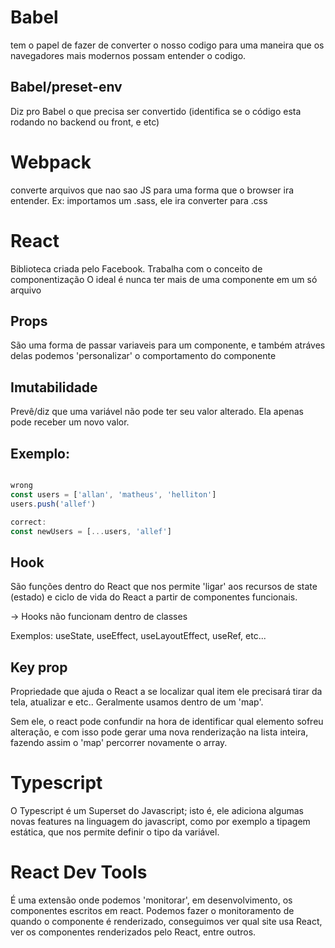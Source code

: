 # Babel

tem o papel de fazer de converter o nosso codigo para uma maneira que os navegadores mais modernos possam entender o codigo.

## Babel/preset-env

Diz pro Babel o que precisa ser convertido (identifica se o código esta rodando no backend ou front, e etc)

# Webpack

converte arquivos que nao sao JS para uma forma que o browser ira entender. Ex: importamos um .sass, ele ira converter para .css

# React

Biblioteca criada pelo Facebook.
Trabalha com o conceito de componentização
O ideal é nunca ter mais de uma componente em um só arquivo

## Props

São uma forma de passar variaveis para um componente, e também atráves delas podemos 'personalizar' o comportamento do componente

## Imutabilidade

Prevê/diz que uma variável não pode ter seu valor alterado. Ela apenas pode receber um novo valor.

## Exemplo:

```javascript

wrong
const users = ['allan', 'matheus', 'helliton']
users.push('allef')

correct:
const newUsers = [...users, 'allef']
```

## Hook

São funções dentro do React que nos permite 'ligar' aos recursos de state (estado) e ciclo de vida do React a partir de componentes funcionais.

-> Hooks não funcionam dentro de classes

Exemplos: useState, useEffect, useLayoutEffect, useRef, etc...

## Key prop

Propriedade que ajuda o React a se localizar qual item ele precisará tirar da tela, atualizar e etc.. Geralmente usamos dentro de um 'map'.

Sem ele, o react pode confundir na hora de identificar qual elemento sofreu alteração, e com isso pode gerar uma nova renderização na lista inteira, fazendo assim o 'map' percorrer novamente o array.

# Typescript

O Typescript é um Superset do Javascript; isto é, ele adiciona algumas novas features na linguagem do javascript, como por exemplo a tipagem estática, que nos permite definir o tipo da variável.

# React Dev Tools

É uma extensão onde podemos 'monitorar', em desenvolvimento, os componentes escritos em react.
Podemos fazer o monitoramento de quando o componente é renderizado, conseguimos ver qual site usa React, ver os componentes renderizados pelo React, entre outros.
